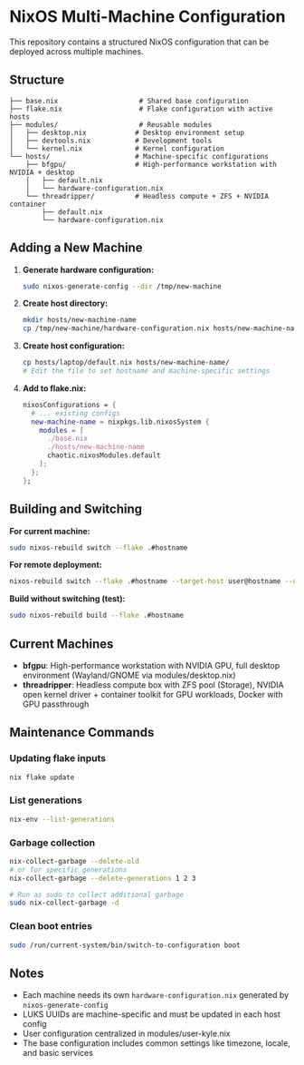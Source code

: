 # NixOS Multi-Machine Configuration

This repository contains a structured NixOS configuration that can be deployed across multiple machines.

## Structure

```
├── base.nix                    # Shared base configuration
├── flake.nix                   # Flake configuration with active hosts
├── modules/                    # Reusable modules
│   ├── desktop.nix            # Desktop environment setup
│   ├── devtools.nix           # Development tools
│   └── kernel.nix             # Kernel configuration
└── hosts/                     # Machine-specific configurations
    ├── bfgpu/                 # High-performance workstation with NVIDIA + desktop
    │   ├── default.nix
    │   └── hardware-configuration.nix
    └── threadripper/          # Headless compute + ZFS + NVIDIA container
        ├── default.nix
        └── hardware-configuration.nix
```

## Adding a New Machine

1. **Generate hardware configuration:**
   ```bash
   sudo nixos-generate-config --dir /tmp/new-machine
   ```

2. **Create host directory:**
   ```bash
   mkdir hosts/new-machine-name
   cp /tmp/new-machine/hardware-configuration.nix hosts/new-machine-name/
   ```

3. **Create host configuration:**
   ```bash
   cp hosts/laptop/default.nix hosts/new-machine-name/
   # Edit the file to set hostname and machine-specific settings
   ```

4. **Add to flake.nix:**
   ```nix
   nixosConfigurations = {
     # ... existing configs
     new-machine-name = nixpkgs.lib.nixosSystem {
       modules = [
         ./base.nix
         ./hosts/new-machine-name
         chaotic.nixosModules.default
       ];
     };
   };
   ```

## Building and Switching

**For current machine:**
```bash
sudo nixos-rebuild switch --flake .#hostname
```

**For remote deployment:**
```bash
nixos-rebuild switch --flake .#hostname --target-host user@hostname --use-remote-sudo
```

**Build without switching (test):**
```bash
sudo nixos-rebuild build --flake .#hostname
```

## Current Machines

- **bfgpu**: High-performance workstation with NVIDIA GPU, full desktop environment (Wayland/GNOME via modules/desktop.nix)
- **threadripper**: Headless compute box with ZFS pool (Storage), NVIDIA open kernel driver + container toolkit for GPU workloads, Docker with GPU passthrough

## Maintenance Commands

### Updating flake inputs
```bash
nix flake update
```

### List generations
```bash
nix-env --list-generations
```

### Garbage collection
```bash
nix-collect-garbage --delete-old
# or for specific generations
nix-collect-garbage --delete-generations 1 2 3

# Run as sudo to collect additional garbage
sudo nix-collect-garbage -d
```

### Clean boot entries
```bash
sudo /run/current-system/bin/switch-to-configuration boot
```

## Notes

- Each machine needs its own `hardware-configuration.nix` generated by `nixos-generate-config`
- LUKS UUIDs are machine-specific and must be updated in each host config
- User configuration centralized in modules/user-kyle.nix
- The base configuration includes common settings like timezone, locale, and basic services
